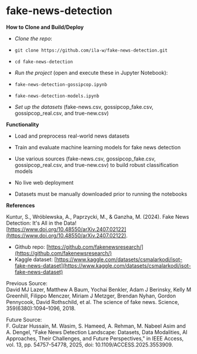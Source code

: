 # fake-news-detection

**How to Clone and Build/Deploy**

- *Clone the repo*:
-     git clone https://github.com/ila-w/fake-news-detection.git
-     cd fake-news-detection
  
- *Run the project* (open and execute these in Jupyter Notebook):
-     fake-news-detection-gossipcop.ipynb
-     fake-news-detection-models.ipynb

- *Set up the datasets* (fake-news.csv, gossipcop_fake.csv, gossipcop_real.csv, and true-new.csv)


**Functionality**

- Load and preprocess real-world news datasets

- Train and evaluate machine learning models for fake news detection

- Use various sources (fake-news.csv, gossipcop_fake.csv, gossipcop_real.csv, and true-new.csv) to build robust classification models

- No live web deployment

- Datasets must be manually downloaded prior to running the notebooks


**References**

Kuntur, S., Wróblewska, A., Paprzycki, M., & Ganzha, M. (2024). Fake News Detection: It's All in the Data! [https://www.doi.org/10.48550/arXiv.2407.02122](https://www.doi.org/10.48550/arXiv.2407.02122).
- Github repo: [https://github.com/fakenewsresearch/](https://github.com/fakenewsresearch/)
- Kaggle dataset: [https://www.kaggle.com/datasets/csmalarkodi/isot-fake-news-dataset](https://www.kaggle.com/datasets/csmalarkodi/isot-fake-news-dataset)


Previous Source:<br/>
David MJ Lazer, Matthew A Baum, Yochai Benkler, Adam J Berinsky, Kelly M Greenhill, Filippo
Menczer, Miriam J Metzger, Brendan Nyhan, Gordon Pennycook, David Rothschild, et al. The science
of fake news. Science, 359(6380):1094–1096, 2018.

Future Source:<br/>
F. Gulzar Hussain, M. Wasim, S. Hameed, A. Rehman, M. Nabeel Asim and A. Dengel, "Fake News Detection Landscape: Datasets, Data Modalities, AI Approaches, Their Challenges, and Future Perspectives," in IEEE Access, vol. 13, pp. 54757-54778, 2025, doi: 10.1109/ACCESS.2025.3553909.
